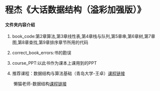 # 程杰《大话数据结构（溢彩加强版）》

#### 文件夹内容介绍

1. book_code:第2章算法,第3章线性表,第4章栈与队列,第5章串,第6章树,第7章图,第8章查找,第9章排序章节所用的代码

2. correct_book_errors:书的勘误

3. course_PPT:以此书作为课本上课用到的PPT

4. 推荐课程：数据结构与算法基础（青岛大学-王卓）[课程链接](https://www.bilibili.com/video/BV1nJ411V7bd/spm_id_from=333.1391.0.0&vd_source=9e81ca47d10c034b0aac848e2902f697)

   ​	          懒猫老师-数据结构[课程链接](https://www.bilibili.com/video/BV1PJ411J7fkspm_id_from=333.788.videopod.sections&vd_source=9e81ca47d10c034b0aac848e2902f697) 

